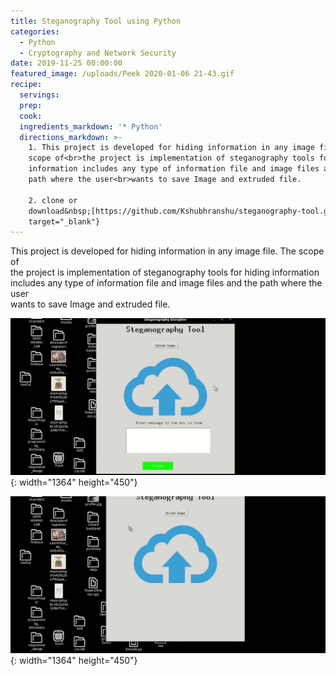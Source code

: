 ```yaml
---
title: Steganography Tool using Python
categories:
  - Python
  - Cryptography and Network Security
date: 2019-11-25 00:00:00
featured_image: /uploads/Peek 2020-01-06 21-43.gif
recipe:
  servings:
  prep:
  cook:
  ingredients_markdown: '* Python'
  directions_markdown: >-
    1. This project is developed for hiding information in any image file. The
    scope of<br>the project is implementation of steganography tools for hiding
    information includes any type of information file and image files and the
    path where the user<br>wants to save Image and extruded file.

    2. clone or
    download&nbsp;[https://github.com/Kshubhranshu/steganography-tool.git](https://github.com/Kshubhranshu/steganography-tool.git){:
    target="_blank"}
---
```


This project is developed for hiding information in any image file. The scope of<br>the project is implementation of steganography tools for hiding information includes any type of information file and image files and the path where the user<br>wants to save Image and extruded file.

![](/uploads/peek-2020-01-06-21-43.gif){: width="1364" height="450"}

![](/uploads/peek-2020-01-10-16-50.gif){: width="1364" height="450"}